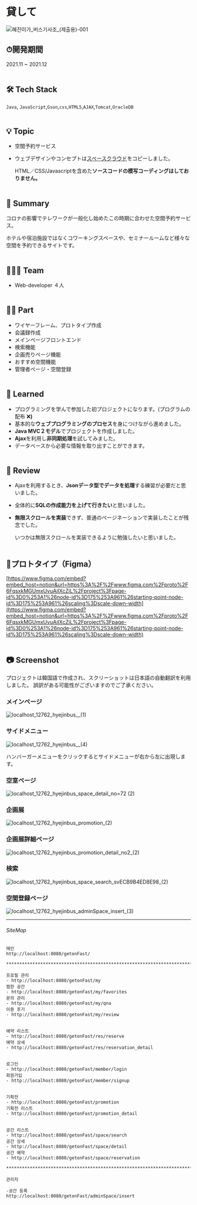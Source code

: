 # 貸して
![혜진이가_버스기사조_(제출용)-001](https://user-images.githubusercontent.com/86164711/161538945-cef0b83a-4061-46a8-b392-2cb553784b05.jpg)

## ⏱開発期間

2021.11 ~ 2021.12
<br></br>

## 🛠 Tech Stack

`Java`, `JavaScript`,`Gson`,`css`,`HTML5`,`AJAX`,`Tomcat`,`OracleDB`
<br></br>

## 💡 Topic

- 空間予約サービス
- ウェブデザインやコンセプトは[スペースクラウド](https://www.spacecloud.kr/)をコピーしました。
    
    HTML／CSS/Javascriptを含めた**ソースコードの模写コーディングはしておりません。**
<br></br>

## 📝 Summary

コロナの影響でテレワークが一般化し始めたこの時期に合わせた空間予約サービス。

ホテルや宿泊施設ではなくコワーキングスペースや、セミナールームなど様々な空間を予約できるサイトです。
<br></br>


## 🧑🏻‍💻 Team

- Web-developer ４人
<br></br>

## 🤚🏻 Part

- ワイヤーフレーム、プロトタイプ作成
- 会議録作成
- メインページフロントエンド
- 検索機能
- 企画売りページ機能
- おすすめ空間機能
- 管理者ぺージ・空間登録
<br></br>
## 🤔 Learned

- プログラミングを学んで参加した初プロジェクトになります。(プログラムの配布 ❌**)**
- 基本的な**ウェブプログラミングのプロセス**を身につけながら進めました。
- **Java MVC２モデル**でプロジェクトを作成しました。
- **Ajax**を利用し**非同期処理**を試してみました。
- データベースから必要な情報を取り出すことができます。
<br></br>

## 📑 Review

- Ajaxを利用するとき、**Jsonデータ型でデータを処理**する練習が必要だと思いました。
- 全体的に**SQLの作成能力を上げて行きたい**と思いました。
- **無限スクロールを実装**できず、普通のページネーションで実装したことが残念でした。
    
    いつかは無限スクロールを実装できるように勉強したいと思いました。
<br></br>

## 📜プロトタイプ（Figma）

[https://www.figma.com/embed?embed_host=notion&url=https%3A%2F%2Fwww.figma.com%2Fproto%2F6FqsxkMGUmxUvuAiIXcZiL%2Fproject%3Fpage-id%3D0%253A1%26node-id%3D175%253A961%26starting-point-node-id%3D175%253A961%26scaling%3Dscale-down-width](https://www.figma.com/embed?embed_host=notion&url=https%3A%2F%2Fwww.figma.com%2Fproto%2F6FqsxkMGUmxUvuAiIXcZiL%2Fproject%3Fpage-id%3D0%253A1%26node-id%3D175%253A961%26starting-point-node-id%3D175%253A961%26scaling%3Dscale-down-width)
<br></br>

## 📷 Screenshot

プロジェクトは韓国語で作成され、スクリーショットは日本語の自動翻訳を利用しました。 
誤訳がある可能性がございますのでご了承ください。

### **メインページ**

![localhost_12762_hyejinbus__(1)](https://user-images.githubusercontent.com/86164711/161538928-1e6b16c5-ab80-4ece-8f5e-7827a090414c.png)

### **サイドメニュー**

![localhost_12762_hyejinbus__(4)](https://user-images.githubusercontent.com/86164711/161538934-a3273326-9194-4515-9c98-ae30662709ef.png)

ハンバーガーメニューをクリックするとサイドメニューが右から左に出現します。

### 空室ページ
![localhost_12762_hyejinbus_space_detail_no=72 (2)](https://user-images.githubusercontent.com/86164711/161542088-743e0205-cf30-4ea8-bca5-43112d112ebf.png)

### **企画展**
![localhost_12762_hyejinbus_promotion_(2)](https://user-images.githubusercontent.com/86164711/161538938-112ed3a8-f16f-41db-bcd8-f18de99082ed.png)

### **企画展詳細ページ**

![localhost_12762_hyejinbus_promotion_detail_no2_(2)](https://user-images.githubusercontent.com/86164711/161538941-3dca5f42-8db0-491e-94b0-7f9c01856502.png)

### **検索**

![localhost_12762_hyejinbus_space_search_svECB9B4ED8E98_(2)](https://user-images.githubusercontent.com/86164711/161538942-29d5a134-83d8-4d1a-b58d-43f670af4d93.png)

### **空間登録ページ**

![localhost_12762_hyejinbus_adminSpace_insert_(3)](https://user-images.githubusercontent.com/86164711/161538935-4238e069-7878-4ef7-bef9-f1225b1b3e5b.png)

-----------
###### SiteMap
```
메인
http://localhost:8080/getonFast/        

***********************************************************************

프로필 관리
- http://localhost:8080/getonFast/my
찜한 공간
- http://localhost:8080/getonFast/my/favorites
문의 관리
- http://localhost:8080/getonFast/my/qna
이용 후기
- http://localhost:8080/getonFast/my/review


예약 리스트
- http://localhost:8080/getonFast/res/reserve
예약 상세
- http://localhost:8080/getonFast/res/reservation_detail


로그인
- http://localhost:8080/getonFast/member/login
회원가입
- http://localhost:8080/getonFast/member/signup


기획전
- http://localhost:8080/getonFast/promotion
기획전 리스트
- http://localhost:8080/getonFast/promotion_detail


공간 리스트
- http://localhost:8080/getonFast/space/search
공간 상세
- http://localhost:8080/getonFast/space/detail
공간 예약
- http://localhost:8080/getonFast/space/reservation

***********************************************************************

관리자 

-공간 등록 
http://localhost:8080/getonFast/adminSpace/insert
